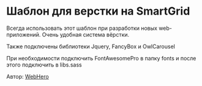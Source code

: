 ﻿<h1>Шаблон для верстки на SmartGrid</h1>
<p>Всегда использовать этот шаблон при разработки новых web-приложений. Очень удобная система вёрстки.</p>

<p>Также подключены библиотеки Jquery, FancyBox и OwlCarousel</p>

<p>При необходимости подключить FontAwesomePro в папку fonts и после этого подключить в libs.sass

<p>Автор: <a href="https://burenin.by" target="_blank">WebHero</a></p>
